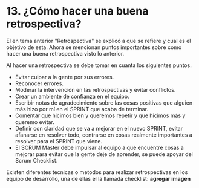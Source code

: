 # 13. ¿Cómo hacer una buena retrospectiva?

El en tema anterior "Retrospectiva" se explicó a que se refiere y cual es el objetivo de esta. Ahora se mencionan puntos importantes sobre como hacer una buena retrospectiva visto lo anterior.

Al hacer una retrospectiva se debe tomar en cuanta los siguientes puntos.

* Evitar culpar a la gente por sus errores.
* Reconocer errores.
* Moderar la intervención en las retrospectivas y evitar conflictos.
* Crear un ambiente de confianza en el equipo.
* Escribir notas de agradecimiento sobre las cosas positivas que alguien más hizo por mí en el SPRINT que acaba de terminar.
* Comentar que hicimos bien y queremos repetir y que hicimos más y queremo evitar.
* Definir con claridad que se va a mejorar en el nuevo SPRINT, evitar afanarse en resolver todo, centrarse en cosas realmente importantes a resolver para el SPRINT que viene.
* El SCRUM Master debe impulsar al equipo a que encuentre cosas a mejorar para evitar que la gente deje de aprender, se puede apoyar del Scrum Checklist.

Existen diferentes tecnicas o metodos para realizar retrospectivas en los equipo de desarrollo, una de ellas el la llamada checklist:
__agregar imagen__
